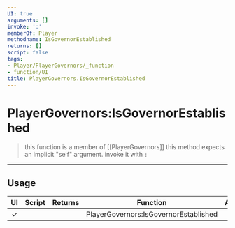 ```yaml
---
UI: true
arguments: []
invoke: ':'
memberOf: Player
methodname: IsGovernorEstablished
returns: []
script: false
tags:
- Player/PlayerGovernors/_function
- function/UI
title: PlayerGovernors.IsGovernorEstablished
---
```

# PlayerGovernors:IsGovernorEstablished
> this function is a member of [[PlayerGovernors]]
> this method expects an implicit "self" argument. invoke it with `:`
-----
## Usage
|  UI | Script | Returns | Function | Arguments |
|:---:|:------:|-------:|:--------:|:---------|
|✓| ||PlayerGovernors:IsGovernorEstablished||
